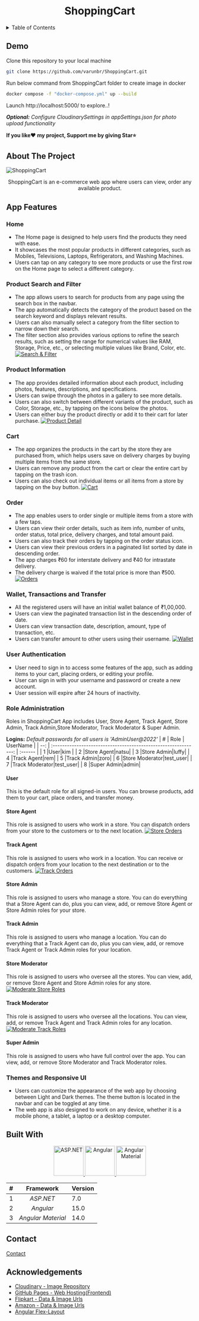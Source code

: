 <!-- PROJECT LOGO -->
<h1 align="center">ShoppingCart</h1>

<!-- TABLE OF CONTENTS -->

<details>
    <summary>Table of Contents</summary>
    <ol>
        <li>
            <a href="#about-the-project">About The Project</a>
        </li>
        <li>
            <a href="#app-features">Features</a>
            <ul>
                <li><a href="#home">Home</a></li>
                <li><a href="#product-search-and-filter">Product Search and Filter</a></li>
                <li><a href="#product-information">Product Information</a></li>
                <li><a href="#cart">Cart</a></li>
                <li><a href="#wallet-transactions-and-transfer">Wallet, Transactions and Transfer</a></li>
                <li><a href="#role-administration">Role Administration</a></li>
                <li><a href="#wallet-transactions-and-transfer">Themes and Responsive UI</a></li>
            </ul>
        </li>
        <li>
            <a href="#built-with">Built With</a>
        </li>
        <li><a href="#contact">Contact</a></li>
        <li><a href="#acknowledgements">Acknowledgements</a></li>
    </ol>
</details>

<!-- ABOUT THE PROJECT -->

## Demo
Clone this repository to your local machine 
```sh
git clone https://github.com/varunbr/ShoppingCart.git
```
Run below command from ShoppingCart folder to create image in docker
```sh
docker compose -f "docker-compose.yml" up --build
```
Launch http://localhost:5000/ to explore..!

 ***Optional:** Configure CloudinarySettings in appSettings.json for photo upload functionality*


**If you like❤ my project, Support me by giving Star⭐**



## About The Project

![ShoppingCart](images/ShoppingCart.gif)

<p align="center">
    ShoppingCart is an e-commerce web app where users can view, order any available product.
    <br />
</p>

## App Features

### Home
- The Home page is designed to help users find the products they need with ease.
- It showcases the most popular products in different categories, such as Mobiles, Televisions, Laptops, Refrigerators, and Washing Machines. 
- Users can tap on any category to see more products or use the first row on the Home page to select a different category.

### Product Search and Filter
- The app allows users to search for products from any page using the search box in the navbar. 
- The app automatically detects the category of the product based on the search keyword and displays relevant results. 
- Users can also manually select a category from the filter section to narrow down their search. 
- The filter section also provides various options to refine the search results, such as setting the range for numerical values like RAM, Storage, Price, etc., or selecting multiple values like Brand, Color, etc.
[![Search & Filter](images/Search.png)](http://localhost:5000/search?q=Mobiles)

### Product Information
- The app provides detailed information about each product, including photos, features, descriptions, and specifications. 
- Users can swipe through the photos in a gallery to see more details. 
- Users can also switch between different variants of the product, such as Color, Storage, etc., by tapping on the icons below the photos. 
- Users can either buy the product directly or add it to their cart for later purchase.
[![Product Detail](images/ProductDetail.png)](http://localhost:5000/product/33)

### Cart
- The app organizes the products in the cart by the store they are purchased from, which helps users save on delivery charges by buying multiple items from the same store. 
- Users can remove any product from the cart or clear the entire cart by tapping on the trash icon. 
- Users can also check out individual items or all items from a store by tapping on the buy button.
[![Cart](images/Cart.png)](http://localhost:5000/cart)

### Order
- The app enables users to order single or multiple items from a store with a few taps. 
- Users can view their order details, such as item info, number of units, order status, total price, delivery charges, and total amount paid. 
- Users can also track their orders by tapping on the order status icon. 
- Users can view their previous orders in a paginated list sorted by date in descending order. 
- The app charges ₹60 for interstate delivery and ₹40 for intrastate delivery. 
- The delivery charge is waived if the total price is more than ₹500.
[![Orders](images/Orders.png)](http://localhost:5000/order)

### Wallet, Transactions and Transfer
- All the registered users will have an initial wallet balance of ₹1,00,000.
- Users can view the paginated transaction list in the descending order of date.
- Users can view transaction date, description, amount, type of transaction, etc.
- Users can transfer amount to other users using their username.
[![Wallet](images/Wallet.png)](http://localhost:5000/wallet)

### User Authentication
- User need to sign in to access some features of the app, such as adding items to your cart, placing orders, or editing your profile. 
- User can sign in with your username and password or create a new account. 
- User session will expire after 24 hours of inactivity.

### Role Administration
Roles in ShoppingCart App includes User, Store Agent, Track Agent, Store Admin, Track Admin,Store Moderator, Track Moderator & Super Admin.

**Logins:** *Default passwords for all users is 'AdminUser@2022'*
|   # |                            Role                            | UserName |
| --: | :-------------------------------------------------------------: | :------ |
|   1 |User|kim |
|   2 |Store Agent|natsu|
|   3 |Store Admin|luffy|
|   4 |Track Agent|rem|
|   5 |Track Admin|zoro|
|   6 |Store Moderator|test_user|
|   7 |Track Moderator|test_user|
|   8 |Super Admin|admin|

#### User
This is the default role for all signed-in users. You can browse products, add them to your cart, place orders, and transfer money.

#### Store Agent
This role is assigned to users who work in a store. You can dispatch orders from your store to the customers or to the next location.
[![Store Orders](images/StoreOrders.png)](http://localhost:5000/store/order)

#### Track Agent
This role is assigned to users who work in a location. You can receive or dispatch orders from your location to the next destination or to the customers.
[![Track Orders](images/TrackOrders.png)](http://localhost:5000/track)

#### Store Admin
This role is assigned to users who manage a store. You can do everything that a Store Agent can do, plus you can view, add, or remove Store Agent or Store Admin roles for your store.

#### Track Admin 
This role is assigned to users who manage a location. You can do everything that a Track Agent can do, plus you can view, add, or remove Track Agent or Track Admin roles for your location.

#### Store Moderator
This role is assigned to users who oversee all the stores. You can view, add, or remove Store Agent and Store Admin roles for any store.
[![Moderate Store Roles](images/ModerateStoreRoles.png)](http://localhost:5000/admin/moderate/store-role)

#### Track Moderator
This role is assigned to users who oversee all the locations. You can view, add, or remove Track Agent and Track Admin roles for any location.
[![Moderate Track Roles](images/ModerateTrackRoles.png)](http://localhost:5000/admin/moderate/track-role)

#### Super Admin
This role is assigned to users who have full control over the app. You can view, add, or remove Store Moderator and Track Moderator roles.

### Themes and Responsive UI
- Users can customize the appearance of the web app by choosing between Light and Dark themes. The theme button is located in the navbar and can be toggled at any time. 
- The web app is also designed to work on any device, whether it is a mobile phone, a tablet, a laptop or a desktop computer.

## Built With

<p align="center">
    <a href="https://dotnet.microsoft.com/apps/aspnet/">
        <img src="images/dot-net-core.png" alt="ASP.NET" width="80" height="80">
    </a>
    <a href="https://angular.io/">
        <img src="images/angular.png" alt="Angular" width="80" height="80">
    </a>
    <a href="https://material.angular.io/">
        <img src="images/angular-material.svg" alt="Angular Material" width="auto" height="80">
    </a>
</p>

|   # |                            Framework                            | Version |
| --: | :-------------------------------------------------------------: | :------ |
|   1 |     _ASP.NET_ [](https://dotnet.microsoft.com/apps/aspnet/)     | 7.0     |
|   2 |                _Angular_ [](https://angular.io/)                | 15.0    |
|   3 | _Angular Material_ [](https://material.angular.io/)             | 14.0     |

## Contact

<a href="https://github.com/parthtyagi281">Contact</a>

## Acknowledgements

- [Cloudinary - Image Repository](https://cloudinary.com/)
- [GitHub Pages - Web Hosting(Frontend)](https://pages.github.com/)
- [Flipkart - Data & Image Urls](https://www.flipkart.com/)
- [Amazon - Data & Image Urls](https://www.amazon.in/)
- [Angular Flex-Layout](https://github.com/angular/flex-layout)
